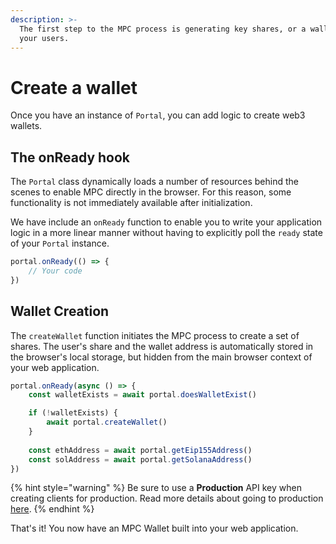 ```yaml
---
description: >-
  The first step to the MPC process is generating key shares, or a wallet, for
  your users.
---
```


# Create a wallet

Once you have an instance of `Portal`, you can add logic to create web3 wallets.&#x20;

## The onReady hook

The `Portal` class dynamically loads a number of resources behind the scenes to enable MPC directly in the browser. For this reason, some functionality is not immediately available after initialization.&#x20;

We have include an `onReady` function to enable you to write your application logic in a more linear manner without having to explicitly poll the `ready` state of your `Portal` instance.

```typescript
portal.onReady(() => {
    // Your code
})
```

## Wallet Creation

The `createWallet` function initiates the MPC process to create a set of shares. The user's share and the wallet address is automatically stored in the browser's local storage, but hidden from the main browser context of your web application.&#x20;

```typescript
portal.onReady(async () => {
    const walletExists = await portal.doesWalletExist()

    if (!walletExists) {
        await portal.createWallet()
    }
    
    const ethAddress = await portal.getEip155Address()
    const solAddress = await portal.getSolanaAddress()
})
```

{% hint style="warning" %}
Be sure to use a **Production** API key when creating clients for production. Read more details about going to production [here](../../resources/going-to-production.md).
{% endhint %}

That's it! You now have an MPC Wallet built into your web application.
